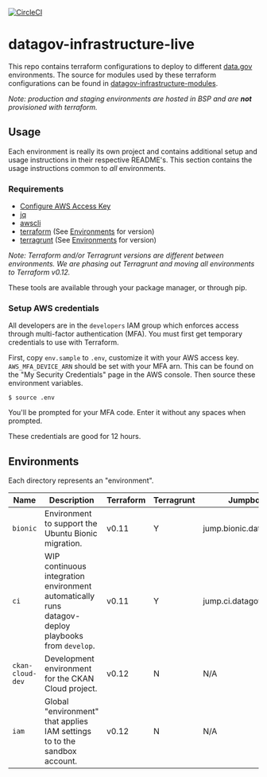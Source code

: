 [![CircleCI](https://circleci.com/gh/GSA/datagov-infrastructure-live.svg?style=svg)](https://circleci.com/gh/GSA/datagov-infrastructure-live)

# datagov-infrastructure-live

This repo contains terraform configurations to deploy to different
[data.gov](https://www.data.gov/) environments. The source for modules used by
these terraform configurations can be found in
[datagov-infrastructure-modules](https://github.com/GSA/datagov-infrastructure-modules).

_Note: production and staging environments are hosted in BSP and are
**not** provisioned with terraform._


## Usage

Each environment is really its own project and contains additional setup and
usage instructions in their respective README's. This section contains the usage
instructions common to _all_ environments.


### Requirements

- [Configure AWS Access Key](http://docs.aws.amazon.com/cli/latest/userguide/cli-chap-getting-started.html)
- [jq](https://stedolan.github.io/jq/)
- [awscli](https://docs.aws.amazon.com/cli/latest/userguide/install-cliv1.html)
- [terraform](https://www.terraform.io/downloads.html) (See
  [Environments](#environments) for version)
- [terragrunt](https://terragrunt.gruntwork.io/docs/getting-started/install/) (See
  [Environments](#environments) for version)

_Note: Terraform and/or Terragrunt versions are different between environments.
We are phasing out Terragrunt and moving all environments to Terraform v0.12._

These tools are available through your package manager, or through pip.


### Setup AWS credentials

All developers are in the `developers` IAM group which enforces access through
multi-factor authentication (MFA). You must first get temporary credentials to
use with Terraform.

First, copy `env.sample` to `.env`, customize it with your AWS access key.
`AWS_MFA_DEVICE_ARN` should be set with your MFA arn. This can be found on the
"My Security Credentials" page in the AWS console. Then source these environment
variables.

    $ source .env

You'll be prompted for your MFA code. Enter it without any spaces when prompted.

These credentials are good for 12 hours.


## Environments

Each directory represents an "environment".

Name | Description | Terraform | Terragrunt | Jumpbox
---- | ----------- | --------- | ---------- | -------
`bionic`   | Environment to support the Ubuntu Bionic migration. | v0.11 | Y | jump.bionic.datagov.us
`ci`       | WIP continuous integration environment automatically runs datagov-deploy playbooks from `develop`. | v0.11 | Y | jump.ci.datagov.us
`ckan-cloud-dev` | Development environment for the CKAN Cloud project. | v0.12 | N | N/A
`iam` | Global "environment" that applies IAM settings to to the sandbox account. | v0.12 | N | N/A

